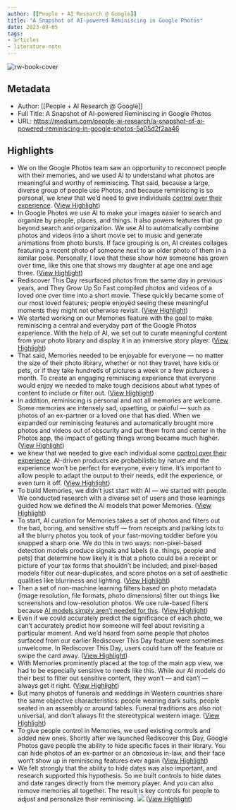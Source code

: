 ```yaml
---
author: [[People + AI Research @ Google]]
title: "A Snapshot of AI-powered Reminiscing in Google Photos"
date: 2023-09-05
tags: 
- articles
- literature-note
---
```

![rw-book-cover](https://miro.medium.com/v2/resize:fit:1200/1*CreeQniOi7bBh5oeIoaRWQ.jpeg)

## Metadata
- Author: [[People + AI Research @ Google]]
- Full Title: A Snapshot of AI-powered Reminiscing in Google Photos
- URL: https://medium.com/people-ai-research/a-snapshot-of-ai-powered-reminiscing-in-google-photos-5a05d2f2aa46

## Highlights
- We on the Google Photos team saw an opportunity to reconnect people with their memories, and we used AI to understand what photos are meaningful and worthy of reminiscing. That said, because a large, diverse group of people use Photos, and because reminiscing is so personal, we knew that we’d need to give individuals [control over their experience](https://pair.withgoogle.com/guidebook/patterns/balance-user-control-automation). ([View Highlight](https://read.readwise.io/read/01h9jvg5n689p4na03hd9fcbm0))
- In Google Photos we use AI to make your images easier to search and organize by people, places, and things. It also powers features that go beyond search and organization. We use AI to automatically combine photos and videos into a short movie set to music and generate animations from photo bursts. If face grouping is on, AI creates collages featuring a recent photo of someone next to an older photo of them in a similar pose. Personally, I love that these show how someone has grown over time, like this one that shows my daughter at age one and age three. ([View Highlight](https://read.readwise.io/read/01h9jvgrns5dzrrbv726wte47r))
- Rediscover This Day resurfaced photos from the same day in previous years, and They Grow Up So Fast compiled photos and videos of a loved one over time into a short movie. These quickly became some of our most loved features; people enjoyed seeing these meaningful moments they might not otherwise revisit. ([View Highlight](https://read.readwise.io/read/01h9jvh9ajtk10e32ayh5sy5m1))
- We started working on our Memories feature with the goal to make reminiscing a central and everyday part of the Google Photos experience. With the help of AI, we set out to curate meaningful content from your photo library and display it in an immersive story player. ([View Highlight](https://read.readwise.io/read/01h9jvhkzz1tw6g3mv85mxmcxk))
- That said, Memories needed to be enjoyable for everyone — no matter the size of their photo library, whether or not they travel, have kids or pets, or if they take hundreds of pictures a week or a few pictures a month. To create an engaging reminiscing experience that everyone would enjoy we needed to make tough decisions about what types of content to include or filter out. ([View Highlight](https://read.readwise.io/read/01h9jvj0tm509gkxvfsn5vg14x))
- In addition, reminiscing is personal and not all memories are welcome. Some memories are intensely sad, upsetting, or painful — such as photos of an ex-partner or a loved one that has died. When we expanded our reminiscing features and automatically brought more photos and videos out of obscurity and put them front and center in the Photos app, the impact of getting things wrong became much higher. ([View Highlight](https://read.readwise.io/read/01h9jvjcdeqrqw4xdwxyf6hyg5))
- we knew that we needed to give each individual some [control over their experience](https://pair.withgoogle.com/guidebook/patterns/balance-user-control-automation). AI-driven products are probabilistic by nature and the experience won’t be perfect for everyone, every time. It’s important to allow people to adapt the output to their needs, edit the experience, or even turn it off. ([View Highlight](https://read.readwise.io/read/01h9jvjmbaavbd0dm6kfdzfnz4))
- To build Memories, we didn’t just start with AI — we started with people. We conducted research with a diverse set of users and those learnings guided how we defined the AI models that power Memories. ([View Highlight](https://read.readwise.io/read/01h9jvk34x5pfa8q7hp7ayz66a))
- To start, AI curation for Memories takes a set of photos and filters out the bad, boring, and sensitive stuff — from receipts and parking lots to all the blurry photos you took of your fast-moving toddler before you snapped a sharp one. We do this in two ways: non-pixel-based detection models produce signals and labels (i.e. things, people and pets) that determine how likely it is that a photo could be a receipt or picture of your tax forms that shouldn’t be included; and pixel-based models filter out near-duplicates, and score photos on a set of aesthetic qualities like blurriness and lighting. ([View Highlight](https://read.readwise.io/read/01h9jvkmatkv6ped1hq0fcj9yk))
- Then a set of non-machine learning filters based on photo metadata (image resolution, file formats, photo dimensions) filter out things like screenshots and low-resolution photos. We use rule-based filters because [AI models simply aren’t needed for this](https://pair.withgoogle.com/guidebook/patterns/how-do-i-get-started#determine-if-ai-adds-value). ([View Highlight](https://read.readwise.io/read/01h9jvm2caksb7sacnms6hxz42))
- Even if we could accurately predict the significance of each photo, we can’t accurately predict how someone will feel about revisiting a particular moment. And we’d heard from some people that photos surfaced from our earlier Rediscover This Day feature were sometimes unwelcome. In Rediscover This Day, users could turn off the feature or swipe the card away. ([View Highlight](https://read.readwise.io/read/01h9jvmg81y28kchf6cwf2twbn))
- With Memories prominently placed at the top of the main app view, we had to be especially sensitive to needs like this. While our AI models do their best to filter out sensitive content, they won’t — and can’t — always get it right. ([View Highlight](https://read.readwise.io/read/01h9jvndkte7bc1b3rb0tdxkw9))
- But many photos of funerals and weddings in Western countries share the same objective characteristics: people wearing dark suits, people seated in an assembly or around tables. Funeral traditions are also not universal, and don’t always fit the stereotypical western image. ([View Highlight](https://read.readwise.io/read/01h9jvntt5qbn2g6qs94ad38ys))
- To give people control in Memories, we used existing controls and added new ones. Shortly after we launched Rediscover this Day, Google Photos gave people the ability to hide specific faces in their library. You can hide photos of an ex-partner or an obnoxious in-law, and their face won’t show up in reminiscing features ever again ([View Highlight](https://read.readwise.io/read/01h9jvp7vkb6yp3p749rv0whse))
- We felt strongly that the ability to hide dates was also important, and research supported this hypothesis. So we built controls to hide dates and date ranges directly from the memory player. And you can also remove memories all together. The result is key controls for people to adjust and personalize their reminiscing.
  ![](https://miro.medium.com/v2/resize:fit:500/1*NqKFdlvGheNTK_pYgwpKUQ.png) ([View Highlight](https://read.readwise.io/read/01h9jvpgqgpym6fc6esmjtm3qw))

